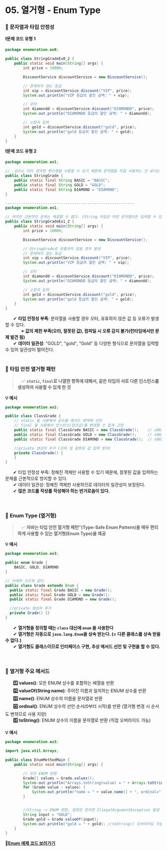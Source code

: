 # 05. 열거형 - Enum Type

### 🔷 **문자열과 타입 안정성**
**❗문제 코드 유형 1**

```JAVA
package enumeration.ex0;

public class StringGradeEx0_2 {
    public static void main(String[] args) {
        int price = 10000;

        DiscountService discountService = new DiscountService();

        // 존재하지 않는 등급
        int vip = discountService.discount("VIP", price);
        System.out.println("VIP 등급의 할인 금액: " + vip);

        // 오타
        int diamondd = discountService.discount("DIAMONDD", price);
        System.out.println("DIAMONDD 등급의 할인 금액: " + diamondd);

        // 소문자 입력
        int gold = discountService.discount("gold", price);
        System.out.println("gold 등급의 할인 금액: " + gold);
    }
}
```

**❗문제 코드 유형 2**

```JAVA
package enumeration.ex1;

//  상수는 미리 정의한 변수명을 사용할 수 있기 때문에 문자열을 직접 사용하는 것 보다는 더 안전하다.
public class StringGrade {
    public static final String BASIC = "BASIC";
    public static final String GOLD = "GOLD";
    public static final String DIAMOND = "DIAMOND";
}

----------------------------------------------------------
package enumeration.ex1;

// 하지만 근본적인 문제는 해결할 수 없다. (String 타입은 어떤 문자열이든 입력할 수 있기 때문)
public class StringGradeEx1_2 {
    public static void main(String[] args) {
        int price = 10000;

        DiscountService discountService = new DiscountService();

        // StringGrade로 호출하지 않을 경우 발생
        // 존재하지 않는 등급
        int vip = discountService.discount("VIP", price);
        System.out.println("VIP 등급의 할인 금액: " + vip);

        // 오타
        int diamondd = discountService.discount("DIAMONDD", price);
        System.out.println("DIAMONDD 등급의 할인 금액: " + diamondd);

        // 소문자 입력
        int gold = discountService.discount("gold", price);
        System.out.println("gold 등급의 할인 금액: " + gold);
    }
}
```

ㅤㅤ✔ **타입 안정성 부족**: 문자열을 사용할 경우 오타, 유효하지 않은 값 등 오류가 발생할 수 있다. <br>
ㅤㅤㅤㅤ※ **값의 제한 부족(오타, 잘못된 값), 컴파일 시 오류 감지 불가(런타임에서만 문제 발견 됨)** <br>
ㅤㅤ✔ **데이터 일관성**: "GOLD", "gold", "Gold" 등 다양한 형식으로 문자열을 입력할 수 있어 일관성이 떨어진다.  <br><br>

### 🔷 **타입 안전 열거형 패턴**
>ㅤ✅ **`static`, `final`로 나열한 항목에 대해서, 같은 타입의 서로 다른 인스턴스를 생성하여 사용할 수 있게 한 것** <br>

**💡 예시**
```JAVA
package enumeration.ex2;

public class ClassGrade {
    // static 을 사용해서 상수를 메서드 영역에 선언
    // final 을 사용해서 인스턴스(참조값)를 변경할 수 없게 고정
    public static final ClassGrade BASIC = new ClassGrade();    // x001
    public static final ClassGrade GOLD = new ClassGrade();     // x002
    public static final ClassGrade DIAMOND = new ClassGrade();  // x003

    //private 생성자 추가 (오타 및 잘못된 값 입력 방지)
    private ClassGrade() {
    }
}
```

ㅤㅤ✔ 타입 안정성 부족: 정해진 객체만 사용할 수 있기 때문에, 잘못된 값을 입력하는 문제를 근본적으로 방지할 수 있다. <br>
ㅤㅤ✔ 데이터 일관성: 정해진 객체만 사용하므로 데이터의 일관성이 보장된다. <br>
ㅤㅤ✔ **많은 코드를 작성를 작성해야 하는 번거로움이 있다.** <br><br><br>

### 🔷 **Enum Type (열거형)**
>ㅤ✅ **자바는 타입 안전 열거형 패턴"(Type-Safe Enum Pattern)을 매우 편리하게 사용할 수 있는 열거형(Enum Type)을 제공** <br>

**💡 예시**
```JAVA
package enumeration.ex3;

public enum Grade {
    BASIC, GOLD, DIAMOND
}

// 아래의 코드와 같다.
public class Grade extends Enum {
  public static final Grade BASIC = new Grade();
  public static final Grade GOLD = new Grade();
  public static final Grade DIAMOND = new Grade();

  //private 생성자 추가
  private Grade() {}
}
```

ㅤㅤ✔ **열거형을 정의할 때는 `class` 대신에 `enum` 을 사용한다** <br>
ㅤㅤ✔ **열거형은 자동으로 `java.lang.Enum`을 상속 받는다. (= 다른 클래스를 상속 받을 수 없다.)** <br>
ㅤㅤ✔ **열거형도 클래스이므로 인터페이스 구현, 추상 메서드 선언 및 구현을 할 수 있다.** <br><br><br>


### 🔷 **열거형 주요 메서드**
ㅤㅤ**1️⃣ values()**: 모든 ENUM 상수를 포함하는 배열을 반환 <br>
ㅤㅤ**2️⃣ valueOf(String name)**: 주어진 이름과 일치하는 ENUM 상수를 반환 <br>
ㅤㅤ**3️⃣ name()**: ENUM 상수의 이름을 문자열로 반환 <br>
ㅤㅤ**4️⃣ ordinal()**:  ENUM 상수의 선언 순서(0부터 시작)를 반환 (열거형 변경 시 순서도 변하므로 사용 지양)<br>
ㅤㅤ**5️⃣ toString()**: ENUM 상수의 이름을 문자열로 반환 (직접 오버라이드 가능) <br>

**💡 예시**
```JAVA
package enumeration.ex3;

import java.util.Arrays;

public class EnumMethodMain {
    public static void main(String[] args) {

        // 모든 ENUM 반환
        Grade[] values = Grade.values();
        System.out.println("Arrays.toString(value) = " + Arrays.toString(values));
        for (Grade value : values) {
            System.out.println("name = " + value.name() + ", ordinal=" + value.ordinal());
        }


        //String -> ENUM 변환, 잘못된 문자면 IllegalArgumentException 발생
        String input = "GOLD";
        Grade gold = Grade.valueOf(input);
        System.out.println("gold = " + gold); //toString() 오버라이딩 가능
    }
}
```

**🤔[Enum 예제 코드 보러가기](https://github.com/Kim-SeongSu/Inflearn/tree/main/03.%20%EC%9E%90%EB%B0%94%20%EC%A4%91%EA%B8%89%201%ED%8E%B8/src/enumeration)**

<!--
공백문자: "ㅤ" or &nbsp;
### 🔷 ****
>ㅤ✅ **** <br>
ㅤㅤ:  <br>
ㅤㅤㅤex) <br>
ㅤㅤ✔ **** <br>
ㅤㅤㅤ🔹 **** <br>
ㅤㅤㅤㅤㅤ- **** <br>
➡️
ㅤㅤㅤㅤㅤex) <br>
ㅤㅤ❗ <br>
ㅤㅤ❓ <br>
ㅤㅤ✅ <br>
ㅤㅤㅤㅤ**▪️** <br>
ㅤㅤㅤㅤ**▫️** <br>
ㅤㅤ**1️⃣** <br>
ㅤㅤ**2️⃣** <br>
ㅤㅤ**3️⃣** <br>
ㅤㅤ**4️⃣** <br>
ㅤㅤ**5️⃣** <br>
ㅤㅤ**🤔** <br>
> [!NOTE]  
> [!TIP]
> [!IMPORTANT]  
> [!WARNING]  
> [!CAUTION]


**💡 예시**
```JAVA

```


<details><summary>💡예시 코드</summary>

```JAVA

```
</details>


<div align="center">
  <img width="70%" src="">
</div> <br><br>
-->
